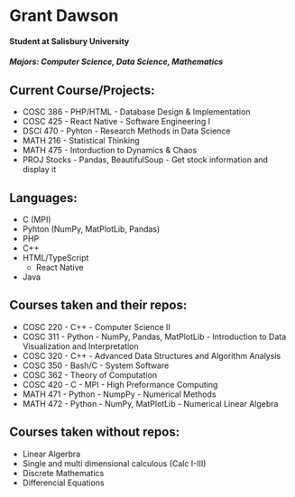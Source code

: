 # Grant Dawson
#### Student at Salisbury University 
##### Majors: Computer Science, Data Science, Mathematics

## Current Course/Projects:
* COSC 386 - PHP/HTML - Database Design & Implementation 
* COSC 425 - React Native - Software Engineering I
* DSCI 470 - Pyhton - Research Methods in Data Science 
* MATH 216 - Statistical Thinking
* MATH 475 - Intorduction to Dynamics & Chaos
* PROJ Stocks - Pandas, BeautifulSoup - Get stock information and display it

## Languages:
* C (MPI)
* Pyhton (NumPy, MatPlotLib, Pandas)
* PHP
* C++
* HTML/TypeScript
  * React Native
* Java

## Courses taken and their repos:
* COSC 220 - C++ - Computer Science II
* COSC 311 - Python - NumPy, Pandas, MatPlotLib - Introduction to Data Visualization and Interpretation
* COSC 320 - C++ - Advanced Data Structures and Algorithm Analysis
* COSC 350 - Bash/C - System Software
* COSC 362 - Theory of Computation
* COSC 420 - C - MPI - High Preformance Computing
* MATH 471 - Python - NumpPy - Numerical Methods
* MATH 472 - Python - NumPy, MatPlotLib - Numerical Linear Algebra
<!--* Stocks   - Pyhton - Pandas, BeautifulSoup - Get stock information and display it-->

## Courses taken without repos:
* Linear Algerbra
* Single and multi dimensional calculous (Calc I-III)
* Discrete Mathematics
* Differencial Equations

<!--
**dawsboss/dawsboss** is a ✨ _special_ ✨ repository because its `README.md` (this file) appears on your GitHub profile.



- 🔭 I’m currently working on ...
- 🌱 I’m currently learning ...
- 👯 I’m looking to collaborate on ...
- 🤔 I’m looking for help with ...
- 💬 Ask me about ...
- 📫 How to reach me: ...
- 😄 Pronouns: ...
- ⚡ Fun fact: ...

-->
